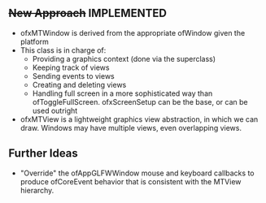 
## ~~New Approach~~ IMPLEMENTED
* ofxMTWindow is derived from the appropriate ofWindow given the platform
* This class is in charge of:
  * Providing a graphics context (done via the superclass)
  * Keeping track of views
  * Sending events to views
  * Creating and deleting views
  * Handling full screen in a more sophisticated way than ofToggleFullScreen. ofxScreenSetup can be the base, or can be used outright
* ofxMTView is a lightweight graphics view abstraction, in which we can draw. Windows may have multiple views, even overlapping views.  

## Further Ideas
* "Override" the ofAppGLFWWindow mouse and keyboard callbacks to produce ofCoreEvent behavior that is consistent with the MTView hierarchy.
